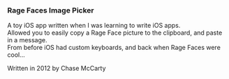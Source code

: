 ### Rage Faces Image Picker

A toy iOS app written when I was learning to write iOS apps.   
Allowed you to easily copy a Rage Face picture to the clipboard, and paste in a message.  
From before iOS had custom keyboards, and back when Rage Faces were cool... 




Written in 2012 by Chase McCarty
